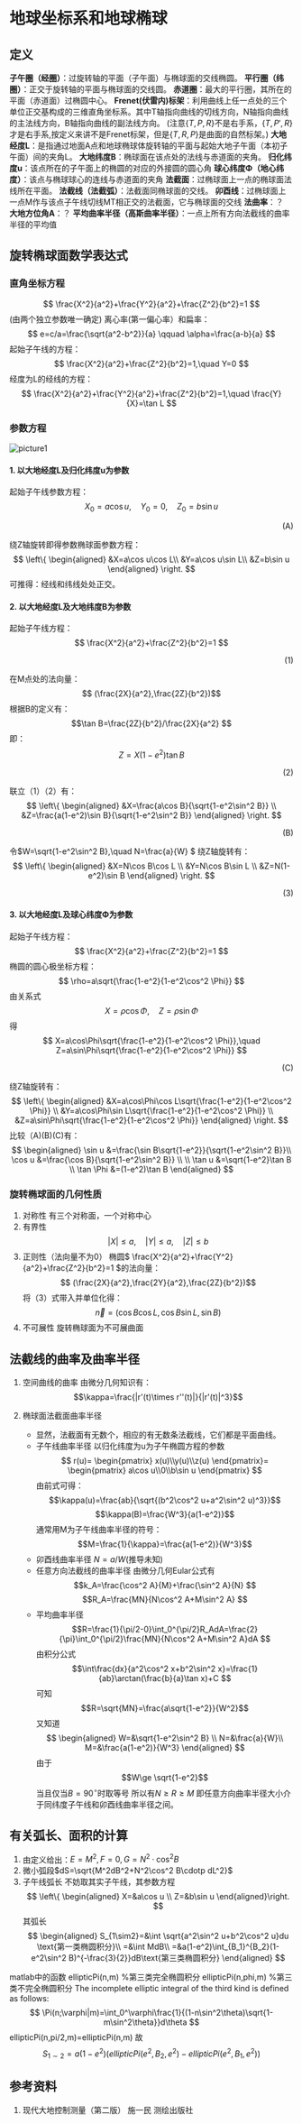 # 地球坐标系和地球椭球
## 定义

**子午圈（经圈）**：过旋转轴的平面（子午面）与椭球面的交线椭圆。
**平行圈（纬圈）**：正交于旋转轴的平面与椭球面的交线圆。
**赤道圈**：最大的平行圈，其所在的平面（赤道面）过椭圆中心。
**Frenet(伏雷内)标架**：利用曲线上任一点处的三个单位正交基构成的三维直角坐标系。其中T轴指向曲线的切线方向，N轴指向曲线的主法线方向，B轴指向曲线的副法线方向。
(注意$\{T,P,R\}$不是右手系，$\{T,P',R\}$才是右手系,按定义来讲不是Frenet标架，但是$\{T,R,P\}$是曲面的自然标架。)
**大地经度L**：是指通过地面A点和地球椭球体旋转轴的平面与起始大地子午面（本初子午面）间的夹角L。
**大地纬度B**：椭球面在该点处的法线与赤道面的夹角。
**归化纬度u**：该点所在的子午面上的椭圆的对应的外接圆的圆心角
**球心纬度Φ（地心纬度）**：该点与椭球球心的连线与赤道面的夹角
**法截面**：过椭球面上一点的椭球面法线所在平面。
**法截线（法截弧）**：法截面同椭球面的交线。
**卯酉线**：过椭球面上一点M作与该点子午线切线MT相正交的法截面，它与椭球面的交线
**法曲率**：？
**大地方位角A**：？ 
**平均曲率半径（高斯曲率半径）**：一点上所有方向法截线的曲率半径的平均值

## 旋转椭球面数学表达式

### 直角坐标方程

$$ \frac{X^2}{a^2}+\frac{Y^2}{a^2}+\frac{Z^2}{b^2}=1 $$
(由两个独立参数唯一确定)
离心率(第一偏心率）和扁率：
$$ e=c/a=\frac{\sqrt{a^2-b^2}}{a} \qquad \alpha=\frac{a-b}{a} $$
起始子午线的方程：
$$ \frac{X^2}{a^2}+\frac{Z^2}{b^2}=1,\quad Y=0 $$
经度为L的经线的方程：
$$ 
\frac{X^2}{a^2}+\frac{Y^2}{a^2}+\frac{Z^2}{b^2}=1,\quad \frac{Y}{X}=\tan L
$$

### 参数方程

![picture1](https://github.com/YU6326/YU6326.github.io/raw/master/images/归化纬度.jpg)

#### 1. 以大地经度L及归化纬度u为参数

起始子午线参数方程：
$$
X_0=a\cos u,\quad Y_0=0,\quad Z_0=b\sin u 
$$
<p align="right">(A)</p>

绕Z轴旋转即得参数椭球面参数方程：
$$ \left\{
\begin{aligned}
&X=a\cos u\cos L\\
&Y=a\cos u\sin L\\
&Z=b\sin u
\end{aligned}
\right.
$$
可推得：经线和纬线处处正交。

#### 2. 以大地经度L及大地纬度B为参数

起始子午线方程：
$$ \frac{X^2}{a^2}+\frac{Z^2}{b^2}=1 $$
<p align="right">(1) </p>

在M点处的法向量：
$$ (\frac{2X}{a^2},\frac{2Z}{b^2})$$
根据B的定义有：
$$\tan B=\frac{2Z}{b^2}/\frac{2X}{a^2} $$
即：
$$Z=X(1-e^2)\tan B $$
<p align="right">(2)</p>

联立（1）（2）有：
$$
\left\{
    \begin{aligned}
    &X=\frac{a\cos B}{\sqrt{1-e^2\sin^2 B}} \\
    &Z=\frac{a(1-e^2)\sin B}{\sqrt{1-e^2\sin^2 B}}
    \end{aligned}
\right.
$$
<p align="right">(B)</p>

令$W=\sqrt{1-e^2\sin^2 B},\quad N=\frac{a}{W} $
绕Z轴旋转有：
$$
\left\{
    \begin{aligned}
    &X=N\cos B\cos L \\
    &Y=N\cos B\sin L \\
    &Z=N(1-e^2)\sin B
    \end{aligned}
\right.
$$
<p align="right">(3)</p>

#### 3. 以大地经度L及球心纬度Φ为参数

起始子午线方程：
$$ \frac{X^2}{a^2}+\frac{Z^2}{b^2}=1 $$
椭圆的圆心极坐标方程：
$$ \rho=a\sqrt{\frac{1-e^2}{1-e^2\cos^2 \Phi}} $$
由关系式
$$
    X=\rho\cos \Phi,\quad Z=\rho\sin \Phi
$$
得
$$
X=a\cos\Phi\sqrt{\frac{1-e^2}{1-e^2\cos^2 \Phi}},\quad
Z=a\sin\Phi\sqrt{\frac{1-e^2}{1-e^2\cos^2 \Phi}}
$$
<p align="right">(C)</p>

绕Z轴旋转有：
$$
\left\{
    \begin{aligned}
    &X=a\cos\Phi\cos L\sqrt{\frac{1-e^2}{1-e^2\cos^2 \Phi}} \\
    &Y=a\cos\Phi\sin L\sqrt{\frac{1-e^2}{1-e^2\cos^2 \Phi}} \\
    &Z=a\sin\Phi\sqrt{\frac{1-e^2}{1-e^2\cos^2 \Phi}} 
    \end{aligned}
\right.
$$
比较（A)(B)(C)有：
$$
\begin{aligned}
\sin u &=\frac{\sin B\sqrt{1-e^2}}{\sqrt{1-e^2\sin^2 B}}\\
\cos u &=\frac{\cos B}{\sqrt{1-e^2\sin^2 B}} \\
\\
\tan u &=\sqrt{1-e^2}\tan B \\
\tan \Phi &=(1-e^2)\tan B
\end{aligned}
$$

### 旋转椭球面的几何性质

1. 对称性
有三个对称面，一个对称中心
2. 有界性
$$
|X| \le a,\quad |Y|\le a,\quad |Z|\le b
$$
3. 正则性（法向量不为0）
椭圆$ \frac{X^2}{a^2}+\frac{Y^2}{a^2}+\frac{Z^2}{b^2}=1 $的法向量：
$$ (\frac{2X}{a^2},\frac{2Y}{a^2},\frac{2Z}{b^2})$$
将（3）式带入并单位化得：
$$ \vec{n}=(\cos B\cos L,\cos B\sin L,\sin B) $$
4. 不可展性
旋转椭球面为不可展曲面

## 法截线的曲率及曲率半径

1. 空间曲线的曲率
由微分几何知识有：
$$\kappa=\frac{|r'(t)\times r''(t)|}{|r'(t)|^3}$$

2. 椭球面法截面曲率半径
    * 显然，法截面有无数个，相应的有无数条法截线，它们都是平面曲线。
    * 子午线曲率半径
    以归化纬度为u为子午椭圆方程的参数
    $$
    r(u)=
    \begin{pmatrix}
    x(u)\\y(u)\\z(u)
    \end{pmatrix}=
    \begin{pmatrix}
    a\cos u\\0\\b\sin u
    \end{pmatrix}
    $$
    由前式可得：
    $$\kappa(u)=\frac{ab}{\sqrt{(b^2\cos^2 u+a^2\sin^2 u)^3}}$$
    $$\kappa(B)=\frac{W^3}{a(1-e^2)}$$
    通常用M为子午线曲率半径的符号：
    $$M=\frac{1}{\kappa}=\frac{a(1-e^2)}{W^3}$$
    * 卯酉线曲率半径
    $N=a/W$(推导未知)
    * 任意方向法截线的曲率半径
    由微分几何Eular公式有
    $$k_A=\frac{\cos^2 A}{M}+\frac{\sin^2 A}{N} $$
    $$R_A=\frac{MN}{N\cos^2 A+M\sin^2 A} $$
    * 平均曲率半径
    $$R=\frac{1}{\pi/2-0}\int_0^{\pi/2}R_AdA=\frac{2}{\pi}\int_0^{\pi/2}\frac{MN}{N\cos^2 A+M\sin^2 A}dA $$
    由积分公式
    $$\int\frac{dx}{a^2\cos^2 x+b^2\sin^2 x}=\frac{1}{ab}\arctan(\frac{b}{a}\tan x)+C $$
    可知
    $$R=\sqrt{MN}=\frac{a\sqrt{1-e^2}}{W^2}$$
    又知道
    $$
    \begin{aligned}
    W=&\sqrt{1-e^2\sin^2 B} \\
    N=&\frac{a}{W}\\
    M=&\frac{a(1-e^2)}{W^3}
    \end{aligned}
    $$
    由于
    $$W\ge \sqrt{1-e^2}$$
    当且仅当$B=90^\circ$时取等号
    所以有$N\ge R\ge M$
    即任意方向曲率半径大小介于同纬度子午线和卯酉线曲率半径之间。

## 有关弧长、面积的计算

1. 由定义给出：$E=M^2,F=0,G=N^2\cdotp \cos^2 B$
2. 微小弧段$dS=\sqrt{M^2dB^2+N^2\cos^2 B\cdotp dL^2}$
3. 子午线弧长
不妨取其实子午线，其参数方程
$$
\left\{
\begin{aligned}
X=&a\cos u \\
Z=&b\sin u
\end{aligned}\right.
$$
其弧长
$$
\begin{aligned}
S_{1\sim2}=&\int \sqrt{a^2\sin^2 u+b^2\cos^2 u}du \text{第一类椭圆积分}\\
=&\int MdB\\
=&a(1-e^2)\int_{B_1}^{B_2}(1-e^2\sin^2 B)^{-\frac{3}{2}}dB\text{第三类椭圆积分}
\end{aligned}
$$

matlab中的函数
ellipticPi(n,m) %第三类完全椭圆积分
ellipticPi(n,phi,m) %第三类不完全椭圆积分
The incomplete elliptic integral of the third kind is defined as follows:
$$
\Pi(n;\varphi|m)=\int_0^\varphi\frac{1}{(1-n\sin^2\theta)\sqrt{1-m\sin^2\theta}}d\theta
$$
ellipticPi(n,pi/2,m)=ellipticPi(n,m)
故
$$S_{1\sim2}=a(1-e^2)(ellipticPi(e^2,B_2,e^2)-ellipticPi(e^2,B_1,e^2))
$$
## 参考资料
1. 现代大地控制测量（第二版） 施一民 测绘出版社
